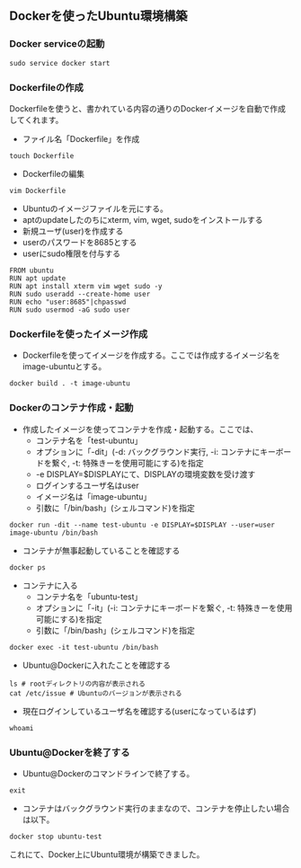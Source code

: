 ## Dockerを使ったUbuntu環境構築

### Docker serviceの起動
```
sudo service docker start
```

### Dockerfileの作成
Dockerfileを使うと、書かれている内容の通りのDockerイメージを自動で作成してくれます。

- ファイル名「Dockerfile」を作成
```
touch Dockerfile
```
- Dockerfileの編集
```
vim Dockerfile
```
- Ubuntuのイメージファイルを元にする。
- aptのupdateしたのちにxterm, vim, wget, sudoをインストールする
- 新規ユーザ(user)を作成する
- userのパスワードを8685とする
- userにsudo権限を付与する
```
FROM ubuntu
RUN apt update
RUN apt install xterm vim wget sudo -y
RUN sudo useradd --create-home user
RUN echo "user:8685"|chpasswd 
RUN sudo usermod -aG sudo user
```
### Dockerfileを使ったイメージ作成
- Dockerfileを使ってイメージを作成する。ここでは作成するイメージ名をimage-ubuntuとする。
```
docker build . -t image-ubuntu
```
### Dockerのコンテナ作成・起動
- 作成したイメージを使ってコンテナを作成・起動する。ここでは、
  - コンテナ名を「test-ubuntu」
  - オプションに「-dit」(-d: バックグラウンド実行, -i: コンテナにキーボードを繋ぐ, -t: 特殊きーを使用可能にする)を指定
  - -e DISPLAY=$DISPLAYにて、DISPLAYの環境変数を受け渡す
  - ログインするユーザ名はuser
  - イメージ名は「image-ubuntu」
  - 引数に「/bin/bash」(シェルコマンド)を指定
```
docker run -dit --name test-ubuntu -e DISPLAY=$DISPLAY --user=user image-ubuntu /bin/bash
```
- コンテナが無事起動していることを確認する
```
docker ps
```

- コンテナに入る
  - コンテナ名を「ubuntu-test」
  - オプションに「-it」(-i: コンテナにキーボードを繋ぐ, -t: 特殊きーを使用可能にする)を指定
  - 引数に「/bin/bash」(シェルコマンド)を指定
```
docker exec -it test-ubuntu /bin/bash
```


- Ubuntu@Dockerに入れたことを確認する
```
ls # rootディレクトリの内容が表示される
cat /etc/issue # Ubuntuのバージョンが表示される
```

- 現在ログインしているユーザ名を確認する(userになっているはず)
```
whoami
```

### Ubuntu@Dockerを終了する
- Ubuntu@Dockerのコマンドラインで終了する。
```
exit
```
- コンテナはバックグラウンド実行のままなので、コンテナを停止したい場合は以下。
```
docker stop ubuntu-test
```


これにて、Docker上にUbuntu環境が構築できました。
